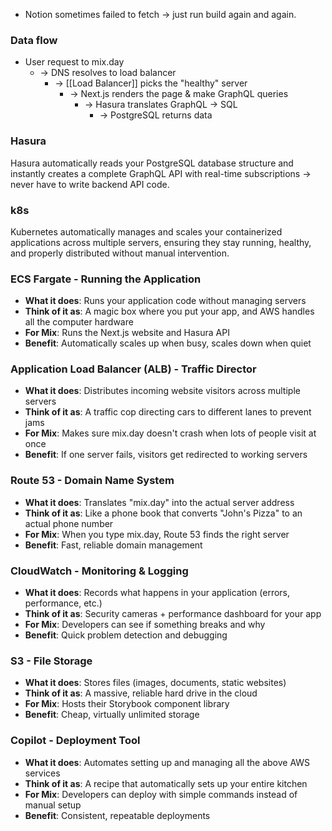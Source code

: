 - Notion sometimes failed to fetch -> just run build again and again.
### Data flow

- User request to mix.day 
	- -> DNS resolves to load balancer 
		- -> [[Load Balancer]] picks the "healthy" server
			- -> Next.js renders the page & make GraphQL queries
				- -> Hasura translates GraphQL -> SQL
					- -> PostgreSQL returns data

### Hasura

Hasura automatically reads your PostgreSQL database structure and instantly creates a complete GraphQL API with real-time subscriptions -> never have to write backend API code.

### k8s

Kubernetes automatically manages and scales your containerized applications across multiple servers, ensuring they stay running, healthy, and properly distributed without manual intervention.

### **ECS Fargate** - Running the Application

- **What it does**: Runs your application code without managing servers
- **Think of it as**: A magic box where you put your app, and AWS handles all the computer hardware
- **For Mix**: Runs the Next.js website and Hasura API
- **Benefit**: Automatically scales up when busy, scales down when quiet

### **Application Load Balancer (ALB)** - Traffic Director

- **What it does**: Distributes incoming website visitors across multiple servers
- **Think of it as**: A traffic cop directing cars to different lanes to prevent jams
- **For Mix**: Makes sure mix.day doesn't crash when lots of people visit at once
- **Benefit**: If one server fails, visitors get redirected to working servers

### **Route 53** - Domain Name System

- **What it does**: Translates "mix.day" into the actual server address
- **Think of it as**: Like a phone book that converts "John's Pizza" to an actual phone number
- **For Mix**: When you type mix.day, Route 53 finds the right server
- **Benefit**: Fast, reliable domain management

### **CloudWatch** - Monitoring & Logging

- **What it does**: Records what happens in your application (errors, performance, etc.)
- **Think of it as**: Security cameras + performance dashboard for your app
- **For Mix**: Developers can see if something breaks and why
- **Benefit**: Quick problem detection and debugging

### **S3** - File Storage

- **What it does**: Stores files (images, documents, static websites)
- **Think of it as**: A massive, reliable hard drive in the cloud
- **For Mix**: Hosts their Storybook component library
- **Benefit**: Cheap, virtually unlimited storage

### **Copilot** - Deployment Tool

- **What it does**: Automates setting up and managing all the above AWS services
- **Think of it as**: A recipe that automatically sets up your entire kitchen
- **For Mix**: Developers can deploy with simple commands instead of manual setup
- **Benefit**: Consistent, repeatable deployments